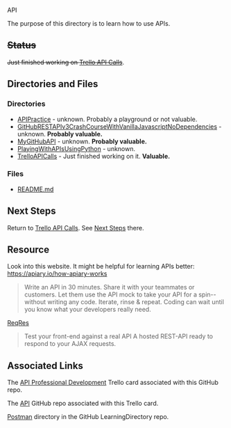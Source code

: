 API

The purpose of this directory is to learn how to use APIs.

## ~~Status~~
~~Just finished working on [Trello API Calls](https://github.com/JamieBort/LearningDirectory/tree/master/API/TrelloAPICalls)~~. 

## Directories and Files
### Directories
* [APIPractice](https://github.com/JamieBort/LearningDirectory/tree/master/API/APIPractice) - unknown. Probably a playground or not valuable.
* [GitHubRESTAPIv3CrashCourseWithVanillaJavascriptNoDependencies](https://github.com/JamieBort/LearningDirectory/tree/master/API/GitHubRESTAPIv3CrashCourseWithVanillaJavascriptNoDependencies) - unknown. **Probably valuable.**
* [MyGitHubAPI](https://github.com/JamieBort/LearningDirectory/tree/master/API/MyGitHubAPI) - unknown. **Probably valuable.**
* [PlayingWithAPIsUsingPython](https://github.com/JamieBort/LearningDirectory/tree/master/API/PlayingWithAPIsUsingPython/01) - unknown.
* [TrelloAPICalls](https://github.com/JamieBort/LearningDirectory/tree/master/API/TrelloAPICalls) - Just finished working on it.  **Valuable.**

### Files
* [README.md](https://github.com/JamieBort/LearningDirectory/tree/master/API)

## Next Steps
Return to [Trello API Calls](https://github.com/JamieBort/LearningDirectory/tree/master/API/TrelloAPICalls). See [Next Steps](https://github.com/JamieBort/LearningDirectory/tree/master/API/TrelloAPICalls#next-steps) there. 

## Resource
Look into this website. It might be helpful for learning APIs better: https://apiary.io/how-apiary-works
> Write an API in 30 minutes. Share it with your teammates or customers. Let them use the API mock to take your API for a spin--without writing any code. Iterate, rinse & repeat. Coding can wait until you know what your developers really need.

[ReqRes](https://reqres.in/)
>Test your front-end against a real API
>A hosted REST-API ready to respond to your AJAX requests.

## Associated Links

The [API Professional Development](https://trello.com/c/NFRSx1Q6/171-api-professional-development) Trello card associated with this GitHub repo.

The [API](https://github.com/JamieBort/LearningDirectory/tree/master/API) GitHub repo associated with this Trello card.

[Postman](https://github.com/JamieBort/LearningDirectory/tree/master/Postman) directory in the GitHub LearningDirectory repo.